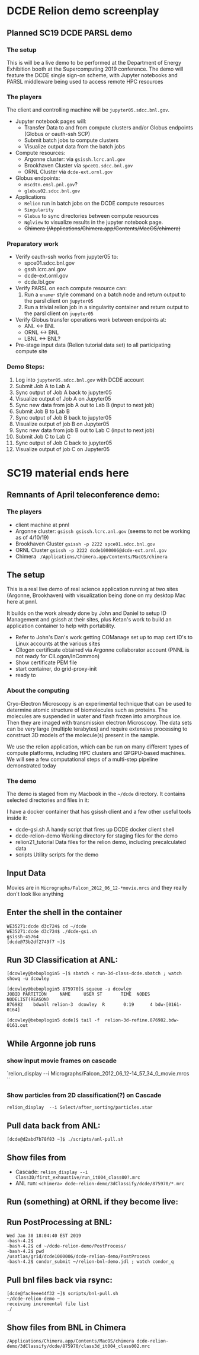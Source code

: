 # DCDE Relion demo screenplay

## Planned SC19 DCDE PARSL demo

### The setup

This is will be a live demo to be performed at the Department of Energy Exhibition booth at the Supercomputing 2019 conference.  The demo will  feature the DCDE single sign-on scheme, with Jupyter notebooks and PARSL middleware being used to access remote HPC resources

### The players
The client and controlling machine will be `jupyter05.sdcc.bnl.gov`.  
  * Jupyter notebook pages will:
    * Transfer Data to and from compute clusters and/or Globus endpoints (Globus or oauth-ssh SCP)
    * Submit batch jobs to compute clusters
    * Visualize output data from the batch jobs
  * Compute resources:  
    * Argonne cluster:  via `gsissh.lcrc.anl.gov`
    * Brookhaven Cluster via  `spce01.sdcc.bnl.gov`
    * ORNL Cluster via `dcde-ext.ornl.gov`
  * Globus endpoints:
    * `mscdtn.emsl.pnl.gov`?
    * `globus02.sdcc.bnl.gov`
  * Applications
    * `Relion` run in batch jobs on the DCDE compute resources
    * `Singularity`
    * `Globus` to sync directories between compute resources
    * `Nglview` to visualize results in the jupyter notebook page.
    * ~~Chimera (/Applications/Chimera.app/Contents/MacOS/chimera)~~

### Preparatory work
  * Verify oauth-ssh works from jupyter05 to:
    * spce01.sdcc.bnl.gov
    * gssh.lcrc.anl.gov
    * dcde-ext.ornl.gov
    * dcde.lbl.gov
  * Verify PARSL on each compute resource can:
     1. Run a `uname`- style command on a batch node and return output to the parsl client on `jupyter05`    
     2. Run a trivial relion job in a singularity container and return output to the parsl client on `jupyter05`    
  * Verify Globus transfer operations work between endpoints at:
    * ANL <-> BNL
    * ORNL <-> BNL
    * LBNL <-> BNL?
  * Pre-stage input data (Relion tutorial data set) to all participating compute site

### Demo Steps:

  1. Log into `jupyter05.sdcc.bnl.gov` with DCDE account
  1. Submit Job A to Lab A
  1. Sync output of Job A back to jupyter05
  1. Visualize output of Job A on Jupyter05
  1. Sync new data from job A out to Lab B (input to next job)
  1. Submit Job B to Lab B
  1. Sync output of Job B back to jupyter05
  1. Visualize output of job B on Jupyter05
  1. Sync new data from job B out to Lab C (input to next job)
  1. Submit Job C to Lab C
  1. Sync output of Job C back to jupyter05
  1. Visualize output of job C on Jupyter05


# SC19 material ends here

## Remnants of April teleconference demo:

### The players
* client machine at pnnl
* Argonne cluster:  `gsissh gsissh.lcrc.anl.gov` (seems to not be working as of 4/10/19)
* Brookhaven Cluster   `gsissh -p 2222 spce01.sdcc.bnl.gov`
* ORNL Cluster `gsissh -p 2222 dcde1000006@dcde-ext.ornl.gov`
* Chimera ` /Applications/Chimera.app/Contents/MacOS/chimera`

## The setup

This is a real live demo of real science application running at two sites (Argonne, Brookhaven) with visualization being done on my desktop Mac here at pnnl.

It builds on the work already done by John and Daniel to setup ID Management and gsissh at their sites, plus Ketan's work to build an application container to help with portability.

  * Refer to John's Dan's work getting COManage set up to map cert ID's to Linux accounts at the various sites
  * CIlogon certificate obtained via Argonne collaborator account  (PNNL is not ready for CILogon/InCommon)
  * Show certificate PEM file
  * start container, do grid-proxy-init
  * ready to

### About the computing

Cryo-Electron Microscopy is an experimental technique that can be used to determine atomic structure of biomolecules such as proteins.  The molecules are suspended in water and flash frozen into amorphous ice.  Then they are imaged with transmission electron Microscopy.  The data sets can be very large (multiple terabytes) and require extensive processing to construct 3D models of the molecule(s) present in the sample.

We use the relion application, which can be run on many different types of compute platforms, including HPC clusters and GPGPU-based machines.  We will see a few computational steps of a multi-step  pipeline demonstrated today

### The demo

The demo is staged from my Macbook in the `~/dcde` directory.  It contains selected directories and files in it:

I have a docker container that has gsissh client and a few other useful tools inside it:

 * dcde-gsi.sh        A handy script that fires up DCDE docker client shell
 * dcde-relion-demo   Working directory for staging files for the demo
 * relion21_tutorial  Data files for the relion demo, including precalculated data
 * scripts            Utility scripts for the demo

## Input Data
Movies are in  `Micrographs/Falcon_2012_06_12-*movie.mrcs` and they really don't look like anything


## Enter the shell in the container

```
WE35271:dcde d3c724$ cd ~/dcde
WE35271:dcde d3c724$ ./dcde-gsi.sh
gsissh-45764
[dcde@73b2df2749f7 ~]$
```

## Run 3D Classification at ANL:

```
[dcowley@beboplogin5 ~]$ sbatch < run-3d-class-dcde.sbatch ; watch showq -u dcowley

[dcowley@beboplogin5 875970]$ squeue -u dcowley
JOBID PARTITION     NAME     USER ST       TIME  NODES NODELIST(REASON)
876982    bdwall relion-3  dcowley  R       0:19      4 bdw-[0161-0164]

[dcowley@beboplogin5 dcde]$ tail -f  relion-3d-refine.876982.bdw-0161.out
```

## While  Argonne job runs

### show input movie frames on cascade

`relion_display --i  Micrographs/Falcon_2012_06_12-14_57_34_0_movie.mrcs ``


### Show particles from 2D classification(?)  on Cascade


```
relion_display  --i Select/after_sorting/particles.star
```


## Pull data back from ANL:
```
[dcde@d2abd7b78f83 ~]$ ./scripts/anl-pull.sh
```

## Show files from  
  * Cascade:  `relion_display --i  Class3D/first_exhaustive/run_it004_class00?.mrc`
  * ANL run: `<chimera> dcde-relion-demo/3dClassify/dcde/875970/*.mrc`

## Run (something) at ORNL if they become live:

## Run PostProcessing at BNL:

```
Wed Jan 30 18:04:40 EST 2019
-bash-4.2$
-bash-4.2$ cd ~/dcde-relion-demo/PostProcess/
-bash-4.2$ pwd
/usatlas/grid/dcde1000006/dcde-relion-demo/PostProcess
-bash-4.2$ condor_submit ~/relion-bnl-demo.jdl ; watch condor_q
```

## Pull bnl files back via rsync:

```
[dcde@fac9eee44f32 ~]$ scripts/bnl-pull.sh
~/dcde-relion-demo ~
receiving incremental file list
./
```

## Show files from BNL in Chimera

 `/Applications/Chimera.app/Contents/MacOS/chimera dcde-relion-demo/3dClassify/dcde/875970/class3d_it004_class002.mrc`

